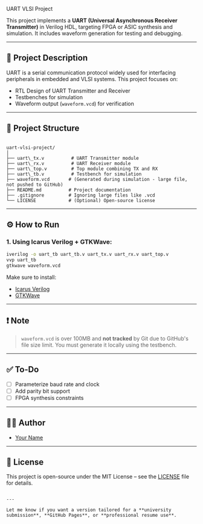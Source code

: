 UART VLSI Project


This project implements a **UART (Universal Asynchronous Receiver Transmitter)** in Verilog HDL, targeting FPGA or ASIC synthesis and simulation. It includes waveform generation for testing and debugging.

---

## 🧠 Project Description

UART is a serial communication protocol widely used for interfacing peripherals in embedded and VLSI systems. This project focuses on:

- RTL Design of UART Transmitter and Receiver
- Testbenches for simulation
- Waveform output (`waveform.vcd`) for verification

---

## 📁 Project Structure

```

uart-vlsi-project/
│
├── uart\_tx.v          # UART Transmitter module
├── uart\_rx.v          # UART Receiver module
├── uart\_top.v         # Top module combining TX and RX
├── uart\_tb.v          # Testbench for simulation
├── waveform.vcd       # (Generated during simulation - large file, not pushed to GitHub)
├── README.md          # Project documentation
├── .gitignore         # Ignoring large files like .vcd
└── LICENSE            # (Optional) Open-source license

````

---

## ⚙️ How to Run

### 1. Using Icarus Verilog + GTKWave:
```bash
iverilog -o uart_tb uart_tb.v uart_tx.v uart_rx.v uart_top.v
vvp uart_tb
gtkwave waveform.vcd
````

Make sure to install:

* [Icarus Verilog](http://iverilog.icarus.com/)
* [GTKWave](http://gtkwave.sourceforge.net/)

---

## ❗ Note

> `waveform.vcd` is over 100MB and **not tracked** by Git due to GitHub's file size limit. You must generate it locally using the testbench.

---

## ✅ To-Do

* [ ] Parameterize baud rate and clock
* [ ] Add parity bit support
* [ ] FPGA synthesis constraints

---

## 🧑‍💻 Author

* [Your Name](https://github.com/yourusername)

---

## 📄 License

This project is open-source under the MIT License – see the [LICENSE](LICENSE) file for details.

```

---

Let me know if you want a version tailored for a **university submission**, **GitHub Pages**, or **professional resume use**.
```
